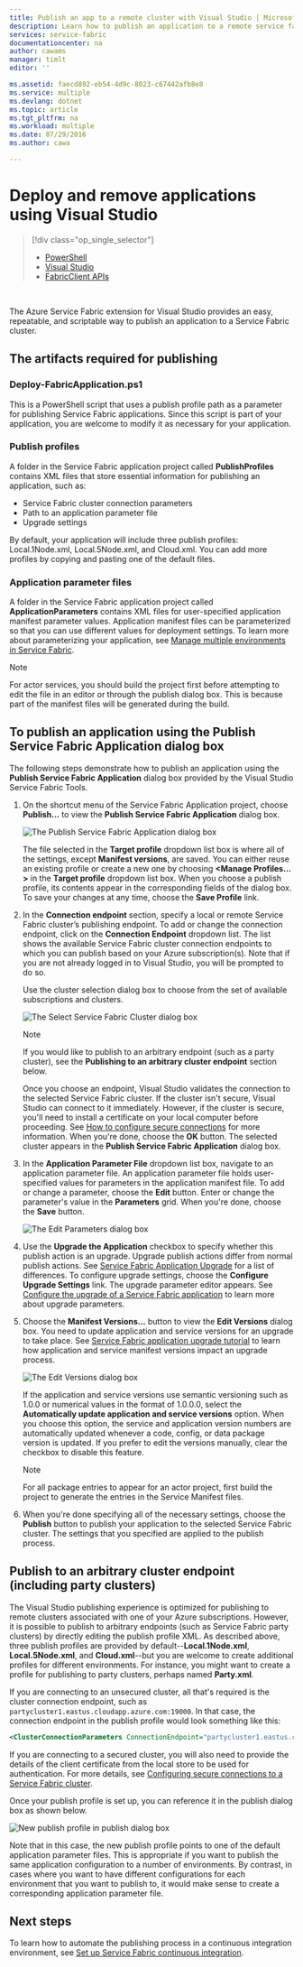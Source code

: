 ```yaml
---
title: Publish an app to a remote cluster with Visual Studio | Microsoft Docs
description: Learn how to publish an application to a remote service fabric cluster by using Visual Studio.
services: service-fabric
documentationcenter: na
author: cawams
manager: timlt
editor: ''

ms.assetid: faecd892-eb54-4d9c-8023-c67442afb8e8
ms.service: multiple
ms.devlang: dotnet
ms.topic: article
ms.tgt_pltfrm: na
ms.workload: multiple
ms.date: 07/29/2016
ms.author: cawa

---
```

# Deploy and remove applications using Visual Studio
> [!div class="op_single_selector"]
> * [PowerShell](service-fabric-deploy-remove-applications.md)
> * [Visual Studio](service-fabric-publish-app-remote-cluster.md)
> * [FabricClient APIs](service-fabric-deploy-remove-applications-fabricclient.md)
> 
> 

<br/>

The Azure Service Fabric extension for Visual Studio provides an easy, repeatable, and scriptable way to publish an application to a Service Fabric cluster.

## The artifacts required for publishing
### Deploy-FabricApplication.ps1
This is a PowerShell script that uses a publish profile path as a parameter for publishing Service Fabric applications. Since this script is part of your application, you are welcome to modify it as necessary for your application.

### Publish profiles
A folder in the Service Fabric application project called **PublishProfiles** contains XML files that store essential information for publishing an application, such as:

* Service Fabric cluster connection parameters
* Path to an application parameter file
* Upgrade settings

By default, your application will include three publish profiles: Local.1Node.xml, Local.5Node.xml, and Cloud.xml. You can add more profiles by copying and pasting one of the default files.

### Application parameter files
A folder in the Service Fabric application project called **ApplicationParameters** contains XML files for user-specified application manifest parameter values. Application manifest files can be parameterized so that you can use different values for deployment settings. To learn more about parameterizing your application, see [Manage multiple environments in Service Fabric](service-fabric-manage-multiple-environment-app-configuration.md).

> [!NOTE]
> For actor services, you should build the project first before attempting to edit the file in an editor or through the publish dialog box. This is because part of the manifest files will be generated during the build.

## To publish an application using the Publish Service Fabric Application dialog box
The following steps demonstrate how to publish an application using the **Publish Service Fabric Application** dialog box provided by the Visual Studio Service Fabric Tools.

1. On the shortcut menu of the Service Fabric Application project, choose **Publish…** to view the **Publish Service Fabric Application** dialog box.
   
    ![The **Publish Service Fabric Application** dialog box][0]
   
    The file selected in the **Target profile** dropdown list box is where all of the settings, except **Manifest versions**, are saved. You can either reuse an existing profile or create a new one by choosing **<Manage Profiles…>** in the **Target profile** dropdown list box. When you choose a publish profile, its contents appear in the corresponding fields of the dialog box. To save your changes at any time, choose the **Save Profile** link.    
2. In the **Connection endpoint** section, specify a local or remote Service Fabric cluster’s publishing endpoint. To add or change the connection endpoint, click on the **Connection Endpoint** dropdown list. The list shows the available Service Fabric cluster connection endpoints to which you can publish based on your Azure subscription(s). Note that if you are not already logged in to Visual Studio, you will be prompted to do so.
   
    Use the cluster selection dialog box to choose from the set of available subscriptions and clusters.
   
    ![The **Select Service Fabric Cluster** dialog box][1]
   
   > [!NOTE]
   > If you would like to publish to an arbitrary endpoint (such as a party cluster), see the **Publishing to an arbitrary cluster endpoint** section below.
   > 
   > 
   
    Once you choose an endpoint, Visual Studio validates the connection to the selected Service Fabric cluster. If the cluster isn't secure, Visual Studio can connect to it immediately. However, if the cluster is secure, you'll need to install a certificate on your local computer before proceeding. See [How to configure secure connections](service-fabric-visualstudio-configure-secure-connections.md) for more information. When you're done, choose the **OK** button. The selected cluster appears in the **Publish Service Fabric Application** dialog box.
3. In the **Application Parameter File** dropdown list box, navigate to an application parameter file. An application parameter file holds user-specified values for parameters in the application manifest file. To add or change a parameter, choose the **Edit** button. Enter or change the parameter's value in the **Parameters** grid. When you're done, choose the **Save** button.
   
    ![The **Edit Parameters** dialog box][2]
4. Use the **Upgrade the Application** checkbox to specify whether this publish action is an upgrade. Upgrade publish actions differ from normal publish actions. See [Service Fabric Application Upgrade](service-fabric-application-upgrade.md) for a list of differences. To configure upgrade settings, choose the **Configure Upgrade Settings** link. The upgrade parameter editor appears. See [Configure the upgrade of a Service Fabric application](service-fabric-visualstudio-configure-upgrade.md) to learn more about upgrade parameters.
5. Choose the **Manifest Versions…** button to view the **Edit Versions** dialog box. You need to update application and service versions for an upgrade to take place. See [Service Fabric application upgrade tutorial](service-fabric-application-upgrade-tutorial.md) to learn how application and service manifest versions impact an upgrade process.
   
    ![The **Edit Versions** dialog box][3]
   
    If the application and service versions use semantic versioning such as 1.0.0 or numerical values in the format of 1.0.0.0, select the **Automatically update application and service versions** option. When you choose this option, the service and application version numbers are automatically updated whenever a code, config, or data package version is updated. If you prefer to edit the versions manually, clear the checkbox to disable this feature.
   
   > [!NOTE]
   > For all package entries to appear for an actor project, first build the project to generate the entries in the Service Manifest files.
   > 
   > 
6. When you're done specifying all of the necessary settings, choose the **Publish** button to publish your application to the selected Service Fabric cluster. The settings that you specified are applied to the publish process.

## Publish to an arbitrary cluster endpoint (including party clusters)
The Visual Studio publishing experience is optimized for publishing to remote clusters associated with one of your Azure subscriptions. However, it is possible to publish to arbitrary endpoints (such as Service Fabric party clusters) by directly editing the publish profile XML. As described above, three publish profiles are provided by default--**Local.1Node.xml**, **Local.5Node.xml**, and **Cloud.xml**--but you are welcome to create additional profiles for different environments. For instance, you might want to create a profile for publishing to party clusters, perhaps named **Party.xml**.

If you are connecting to an unsecured cluster, all that's required is the cluster connection endpoint, such as `partycluster1.eastus.cloudapp.azure.com:19000`. In that case, the connection endpoint in the publish profile would look something like this:

```XML
<ClusterConnectionParameters ConnectionEndpoint="partycluster1.eastus.cloudapp.azure.com:19000" />
```

  If you are connecting to a secured cluster, you will also need to provide the details of the client certificate from the local store to be used for authentication. For more details, see [Configuring secure connections to a Service Fabric cluster](service-fabric-visualstudio-configure-secure-connections.md).

  Once your publish profile is set up, you can reference it in the publish dialog box as shown below.

  ![New publish profile in publish dialog box][4]

  Note that in this case, the new publish profile points to one of the default application parameter files. This is appropriate if you want to publish the same application configuration to a number of environments. By contrast, in cases where you want to have different configurations for each environment that you want to publish to, it would make sense to create a corresponding application parameter file.

## Next steps
To learn how to automate the publishing process in a continuous integration environment, see [Set up Service Fabric continuous integration](service-fabric-set-up-continuous-integration.md).

[0]: ./media/service-fabric-publish-app-remote-cluster/PublishDialog.png
[1]: ./media/service-fabric-publish-app-remote-cluster/SelectCluster.png
[2]: ./media/service-fabric-publish-app-remote-cluster/EditParams.png
[3]: ./media/service-fabric-publish-app-remote-cluster/EditVersions.png
[4]: ./media/service-fabric-publish-app-remote-cluster/publish-to-party-cluster.png
